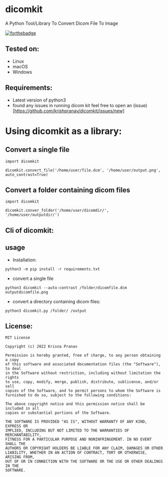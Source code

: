 # dicomkit
A Python Tool/Library To Convert Dicom File To Image

[![forthebadge](https://forthebadge.com/images/badges/made-with-python.svg)](https://forthebadge.com)

## Tested on:
- Linux
- macOS
- Windows

## Requirements:
- Latest version of python3
- found any issues in running dicom kit feel free to open an (issue)[https://github.com/krishpranav/dicomkit/issues/new]

# Using dicomkit as a library:
## Convert a single file
```python3
import dicomkit

dicomkit.convert_file('/home/user/file.dcm', '/home/user/output.png', auto_contrast=True)
```

## Convert a folder containing dicom files
```python3
import dicomkit

dicomkit.conver_folder('/home/user/dicomdir/', '/home/user/outputdir/')
```

## Cli of dicomkit:
## usage

- Installation:
```
python3 -m pip install -r requirements.txt
```

- convert a single file
```
python3 dicomkit --auto-contrast /folder/dicomfile.dcm outputdicomfile.png
```

- convert a directory containing dicom files:
```
python3 dicomkit.py /folder/ /output
```


## License:
```
MIT License

Copyright (c) 2022 Krisna Pranav

Permission is hereby granted, free of charge, to any person obtaining a copy
of this software and associated documentation files (the "Software"), to deal
in the Software without restriction, including without limitation the rights
to use, copy, modify, merge, publish, distribute, sublicense, and/or sell
copies of the Software, and to permit persons to whom the Software is
furnished to do so, subject to the following conditions:

The above copyright notice and this permission notice shall be included in all
copies or substantial portions of the Software.

THE SOFTWARE IS PROVIDED "AS IS", WITHOUT WARRANTY OF ANY KIND, EXPRESS OR
IMPLIED, INCLUDING BUT NOT LIMITED TO THE WARRANTIES OF MERCHANTABILITY,
FITNESS FOR A PARTICULAR PURPOSE AND NONINFRINGEMENT. IN NO EVENT SHALL THE
AUTHORS OR COPYRIGHT HOLDERS BE LIABLE FOR ANY CLAIM, DAMAGES OR OTHER
LIABILITY, WHETHER IN AN ACTION OF CONTRACT, TORT OR OTHERWISE, ARISING FROM,
OUT OF OR IN CONNECTION WITH THE SOFTWARE OR THE USE OR OTHER DEALINGS IN THE
SOFTWARE.
```
